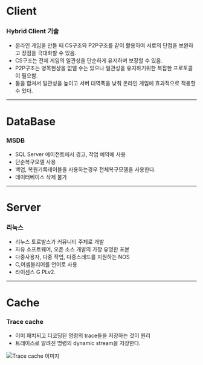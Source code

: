 # Client

### Hybrid Client 기술

* 온라인 게임을 만들 때 CS구조와 P2P구조를 같이 활용하여 서로의 단점을 보완하고 장점을 극대화할 수 있음.
* CS구조는 전체 게임의 일관성을 단순하게 유지하며 보장할 수 있음.
* P2P구조는 병목현상을 없앨 수는 있으나 일관성을 유지하기위한 복잡한 프로토콜이 필요함.
* 둘을 합쳐서 일관성을 높이고 서버 대역폭을 낮춰 온라인 게임에 효과적으로 적용할 수 있다.

-----------------------------------------------



# DataBase

### MSDB

- SQL Server 에이전트에서 경고, 작업 예약에 사용
- 단순복구모델 사용
- 백업, 복원기록테이블을 사용하는경우 전체복구모델을 사용한다.
- 데이터베이스 삭제 불가

-------------------------------



# Server

### 리눅스

- 리누스 토르발스가 커뮤니티 주체로 개발
- 자유 소프트웨어, 오픈 소스 개발의 가장 유명한 표본
- 다중사용자, 다중 작업, 다중스레드를 지원하는 NOS
- C,어셈블리어를 언어로 사용
- 라이센스 G PLv2.

---------------



# Cache

### Trace cache

- 이미 패치되고 디코딩된 명령의 trace들을 저장하는 것이 원리
- 트레이스로 알려진 명령의 dynamic stream을 저장한다.

![Trace cache 이미지]()